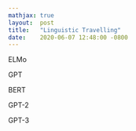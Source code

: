 ```yaml
---
mathjax: true
layout:  post
title:   "Linguistic Travelling"
date:    2020-06-07 12:48:00 -0800
---
```


ELMo

GPT

BERT

GPT-2

GPT-3

<!--
ELMo: deep contextualized word representation, a word representation that depends on the entire input sequence. ELMo (Embeddings from Language Model). pretrain optimization to get ... is cool. how to use in downstream task is pretty ugly.

GPT: We demonstrate that large gains on these tasks can be realized by generative pre-training of a language model on a diverse corpus of unlabeled text, followed by discriminative fine-tuning on each specific task.

effective way to transfer these learned representations to the target task. Existing techniques involve a combination of making task-specific changes to the model architecture [43, 44], using intricate learning schemes [21] and adding auxiliary learning objectives [50].
GPT is a good paper!

BERT: BERT alleviates the previously mentioned unidi- rectionality constraint by using a “masked lan- guage model” (MLM) pre-training objective, The masked language model randomly masks some of the tokens from the input, and the objective is to predict the original vocabulary id of the masked word based only on its context.
In addi- tion to the masked language model, we also use a “next sentence prediction” task that jointly pre- trains text-pair representations.

pretraining tasks and strategies


task specific architectures in ELMo is ugly.

token leve _and_ sentence level

Figure 1: Overall pre-training and fine-tuning procedures for BERT. Apart from output layers, the same architec- tures are used in both pre-training and fine-tuning. The same pre-trained model parameters are used to initialize models for different down-stream tasks. During fine-tuning, all parameters are fine-tuned. [CLS] is a special symbol added in front of every input example, and [SEP] is a special separator token (e.g. separating ques- tions/answers).

A distinctive feature of BERT is its unified ar- chitecture across different tasks. There is mini-mal difference between the pre-trained architec- ture and the final downstream architecture.
For a given token, its input representation is
constructed by summing the corresponding token, segment, and position embeddings.

pre-training有两个task, 2-task learning

BERT vs GPT only added bidireational
input pretrain is aways concatentaed pairs of sentences
fine tuning 1 additiona layer

GPT-2:
When a large language model is trained on a sufficiently
large and diverse dataset it is able to perform well across
many domains and datasets.  - this is also pragmatic

Despite of the benefit, current byte-level LMs still have non-negligible performance gap with the SOTA word-level LMs.

Our representations differ from traditional word type embeddings in that each token is assigned a representation that is a function of the entire input sentence.

Using in- trinsic evaluations, we show that the higher-level LSTM states capture context-dependent aspects of word meaning (e.g., they can be used with- out modification to perform well on supervised word sense disambiguation tasks) while lower- level states model aspects of syntax (e.g., they can be used to do part-of-speech tagging).

ELMo is a task specific combination of the in- termediate layer representations in the biLM.

More direct context embeddings
helpful using pre-training



model architectures
pre-training
how pretrained and how used
training objective
application
what gain?



-->
